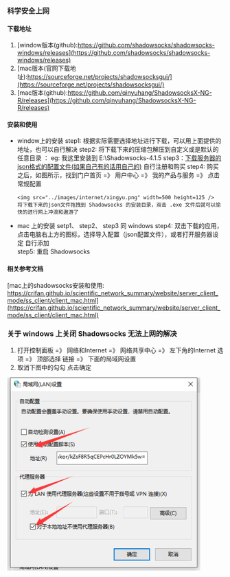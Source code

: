 ### 科学安全上网

#### 下载地址
1. [window版本(github):https://github.com/shadowsocks/shadowsocks-windows/releases](https://github.com/shadowsocks/shadowsocks-windows/releases)
2. [mac版本(官网下载地址):https://sourceforge.net/projects/shadowsocksgui/](https://sourceforge.net/projects/shadowsocksgui/)
3. [mac版本(github):https://github.com/qinyuhang/ShadowsocksX-NG-R/releases](https://github.com/qinyuhang/ShadowsocksX-NG-R/releases)

#### 安装和使用

- window上的安装
      step1: 根据实际需要选择地址进行下载，可以用上面提供的地址，也可以自行解决
      step2: 将下载下来的压缩包解压到自定义或是默认的任意目录 ： eg: 我这里安装到 E:\Shadowsocks-4.1.5 
      step3：[下载服务器的json格式的配置文件(如果自己有的话用自己的)](http://106.12.58.33:18888/) 自行注册和购买
      step4: 购买之后，如图所示，找到门户首页 =》 用户中心 =》 我的产品与服务 =》 点击常规配置

      <img src="../images/internet/xingyu.png" width=500 height=125 />
      将下载下来的json文件拖拽到 Shadowsocks 的安装目录，双击 .exe 文件后就可以愉快的进行网上冲浪和遨游了
      
- mac 上的安装
      setp1、 step2、 step3 同 windows
      step4: 双击下载的应用，点击电脑右上方的图标，选择导入配置（json配置文件），或者打开服务器设定 自行添加     
      step5: 重启 Shadowsocks
       
       
#### 相关参考文档     
[mac上的shadowsocks安装和使用: https://crifan.github.io/scientific_network_summary/website/server_client_mode/ss_client/client_mac.html](https://crifan.github.io/scientific_network_summary/website/server_client_mode/ss_client/client_mac.html)



### 关于 windows 上关闭 Shadowsocks 无法上网的解决
1. 打开控制面板 =》 网络和Internet =》 网络共享中心 =》 左下角的Internet 选项 =》 顶部选择 链接 =》 下面的局域网设置
2. 取消下图中的勾勾 点击确定
<img src="../images/internet/windows.png" width=450 height=450 />